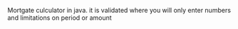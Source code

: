 Mortgate culculator in java. it is validated where you will only enter numbers and limitations on period or amount
